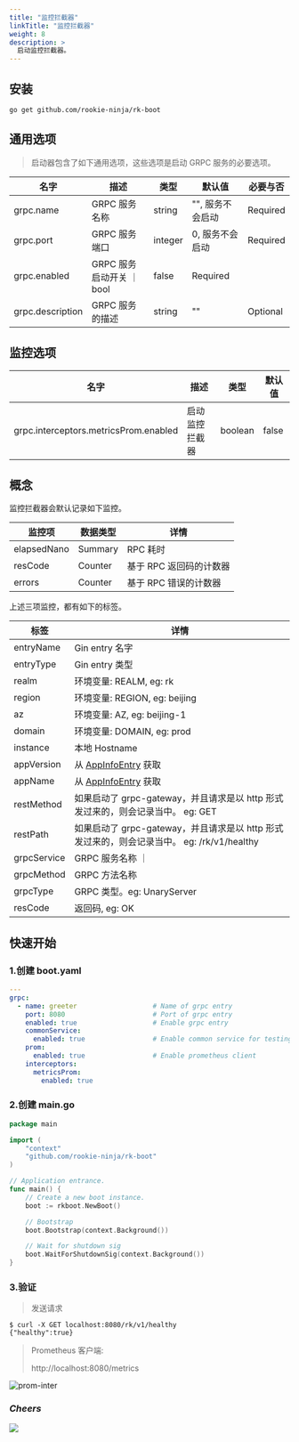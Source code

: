```yaml
---
title: "监控拦截器"
linkTitle: "监控拦截器"
weight: 8
description: >
  启动监控拦截器。
---
```


## 安装
```shell script
go get github.com/rookie-ninja/rk-boot
```

## 通用选项
> 启动器包含了如下通用选项，这些选项是启动 GRPC 服务的必要选项。

| 名字 | 描述 | 类型 | 默认值 | 必要与否
| ------ | ------ | ------ | ------ | ------ |
| grpc.name | GRPC 服务名称 | string | "", 服务不会启动 | Required |
| grpc.port | GRPC 服务端口 | integer | 0, 服务不会启动 | Required |
| grpc.enabled | GRPC 服务启动开关 ｜ bool | false | Required |
| grpc.description | GRPC 服务的描述 | string | "" | Optional |

## 监控选项
| 名字 | 描述 | 类型 | 默认值 |
| ------ | ------ | ------ | ------ |
| grpc.interceptors.metricsProm.enabled | 启动监控拦截器 | boolean | false |

## 概念
监控拦截器会默认记录如下监控。

| 监控项 | 数据类型 | 详情 |
| ---- | ---- | ---- |
| elapsedNano | Summary | RPC 耗时 |
| resCode | Counter | 基于 RPC 返回码的计数器 |
| errors | Counter | 基于 RPC 错误的计数器 |

上述三项监控，都有如下的标签。

| 标签 | 详情 |
| ---- | ---- |
| entryName | Gin entry 名字 |
| entryType | Gin entry 类型 |
| realm | 环境变量: REALM, eg: rk |
| region | 环境变量: REGION, eg: beijing |
| az | 环境变量: AZ, eg: beijing-1 |
| domain | 环境变量: DOMAIN, eg: prod |
| instance | 本地 Hostname |
| appVersion | 从 [AppInfoEntry](https://github.com/rookie-ninja/rk-entry#appinfoentry) 获取 |
| appName | 从 [AppInfoEntry](https://github.com/rookie-ninja/rk-entry#appinfoentry) 获取 |
| restMethod | 如果启动了 grpc-gateway，并且请求是以 http 形式发过来的，则会记录当中。 eg: GET |
| restPath | 如果启动了 grpc-gateway，并且请求是以 http 形式发过来的，则会记录当中。 eg: /rk/v1/healthy |
| grpcService | GRPC 服务名称 ｜
| grpcMethod | GRPC 方法名称
| grpcType | GRPC 类型。eg: UnaryServer |
| resCode | 返回码, eg: OK |

## 快速开始
### 1.创建 boot.yaml
```yaml
---
grpc:
  - name: greeter                   # Name of grpc entry
    port: 8080                      # Port of grpc entry
    enabled: true                   # Enable grpc entry
    commonService:
      enabled: true                 # Enable common service for testing
    prom:
      enabled: true                 # Enable prometheus client
    interceptors:
      metricsProm:
        enabled: true
```

### 2.创建 main.go
```go
package main

import (
	"context"
	"github.com/rookie-ninja/rk-boot"
)

// Application entrance.
func main() {
	// Create a new boot instance.
	boot := rkboot.NewBoot()

	// Bootstrap
	boot.Bootstrap(context.Background())

	// Wait for shutdown sig
	boot.WaitForShutdownSig(context.Background())
}
```

### 3.验证
> 发送请求

```shell script
$ curl -X GET localhost:8080/rk/v1/healthy
{"healthy":true}
```

> Prometheus 客户端:
>
> http://localhost:8080/metrics

![prom-inter](/bootstrapper/user-guide/grpc-golang/basic/grpc-prom-inter.png)

### _**Cheers**_
![](/bootstrapper/user-guide/cheers.png)

